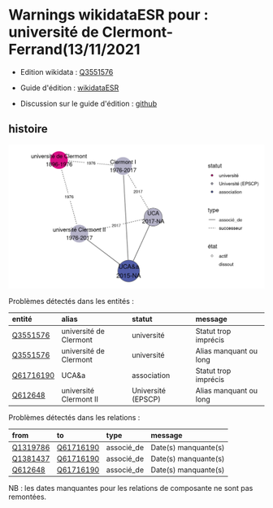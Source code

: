 Warnings wikidataESR pour : université de Clermont-Ferrand(13/11/2021
================

- Edition wikidata : [Q3551576](https://www.wikidata.org/wiki/Q3551576)
- Guide d'édition : [wikidataESR](https://github.com/cpesr/wikidataESR/)

- Discussion sur le guide d'édition : [github](https://github.com/cpesr/wikidataESR/issues)



## histoire 

![Graphique non généré](Q3551576-histoire.png) 

Problèmes détectés dans les entités :

|entité                                               |alias                  |statut             |message                |
|:----------------------------------------------------|:----------------------|:------------------|:----------------------|
|[Q3551576](https://www.wikidata.org/wiki/Q3551576)   |université de Clermont |université         |Statut trop imprécis   |
|[Q3551576](https://www.wikidata.org/wiki/Q3551576)   |université de Clermont |université         |Alias manquant ou long |
|[Q61716190](https://www.wikidata.org/wiki/Q61716190) |UCA&a                  |association        |Statut trop imprécis   |
|[Q612648](https://www.wikidata.org/wiki/Q612648)     |université Clermont II |Université (EPSCP) |Alias manquant ou long |

Problèmes détectés dans les relations :

|from                                               |to                                                   |type       |message              |
|:--------------------------------------------------|:----------------------------------------------------|:----------|:--------------------|
|[Q1319786](https://www.wikidata.org/wiki/Q1319786) |[Q61716190](https://www.wikidata.org/wiki/Q61716190) |associé_de |Date(s) manquante(s) |
|[Q1381437](https://www.wikidata.org/wiki/Q1381437) |[Q61716190](https://www.wikidata.org/wiki/Q61716190) |associé_de |Date(s) manquante(s) |
|[Q612648](https://www.wikidata.org/wiki/Q612648)   |[Q61716190](https://www.wikidata.org/wiki/Q61716190) |associé_de |Date(s) manquante(s) |

NB : les dates manquantes pour les relations de composante ne sont pas remontées. 

